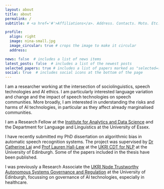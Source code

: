 ```yaml
---
layout: about
title: about
permalink: /
subtitle: # <a href='#'>Affiliations</a>. Address. Contacts. Moto. Etc.

profile:
  align: right
  image: nina-small.jpg
  image_circular: true # crops the image to make it circular
  address:

news: false  # includes a list of news items
latest_posts: false  # includes a list of the newest posts
selected_papers: true # includes a list of papers marked as "selected={true}"
social: true  # includes social icons at the bottom of the page
---
```


I am a researcher working at the intersection of sociolinguistics, speech technologies and AI ethics. I am particularly interested language variation and change and the impact of speech technologies on speech communities. More broadly, I am interested in understanding the risks and harms of AI technologies, in particular as they affect already marginalised communities.

I am a Research Fellow at the [Institute for Analytics and Data Science](https://www.essex.ac.uk/centres-and-institutes/institute-for-analytics-and-data-science) and the Department for Language and Linguistics at the University of Essex.

I have recently submitted my PhD dissertation on algorithmic bias in automatic speech recognition systems. The project was supervised by [Dr Catherine Lai](https://homepages.inf.ed.ac.uk/clai/) and [Prof Lauren Hall-Lew](https://www.laurenhall-lew.com/) at the [UKRI CDT for NLP](https://web.inf.ed.ac.uk/cdt/natural-language-processing) at the University of Edinburgh. Some of the papers included in the thesis have been published.

I was previously a Research Associate the [UKRI Node Trustworthy Autonomous Systems Governance and Regulation](https://web.inf.ed.ac.uk/tas) at the University of Edinburgh, focussing on governance of AI technologies, especially in healthcare.

<!--
Write your biography here. Tell the world about yourself. Link to your favorite [subreddit](http://reddit.com). You can put a picture in, too. The code is already in, just name your picture `prof_pic.jpg` and put it in the `img/` folder.test

Put your address / P.O. box / other info right below your picture. You can also disable any of these elements by editing `profile` property of the YAML header of your `_pages/about.md`. Edit `_bibliography/papers.bib` and Jekyll will render your [publications page](/al-folio/publications/) automatically.

Link to your social media connections, too. This theme is set up to use [Font Awesome icons](http://fortawesome.github.io/Font-Awesome/) and [Academicons](https://jpswalsh.github.io/academicons/), like the ones below. Add your Facebook, Twitter, LinkedIn, Google Scholar, or just disable all of them.
-->
